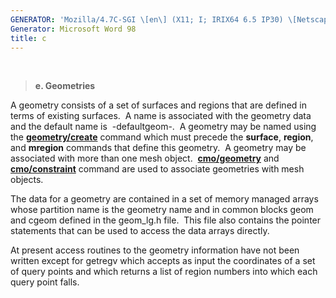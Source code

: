 ```yaml
---
GENERATOR: 'Mozilla/4.7C-SGI \[en\] (X11; I; IRIX64 6.5 IP30) \[Netscape\]'
Generator: Microsoft Word 98
title: c
---
```


 

> **e. Geometries**

A geometry consists of a set of surfaces and regions that are defined in
terms of existing surfaces.  A name is associated with the geometry data
and the default name is  -defaultgeom-.  A geometry may be named using
the **[geometry/create](geom_create.md)** command which must precede
the **surface**, **region**, and **mregion** commands that define this
geometry.  A geometry may be associated with more than one mesh object. 
**[cmo/geometry](cmo_geom.md)** and
**[cmo/constraint](cmo_constraint.md)** command are used to associate
geometries with mesh objects.

The data for a geometry are contained in a set of memory managed arrays
whose partition name is the geometry name and in common blocks geom and
cgeom defined in the geom\_lg.h file.  This file also contains the
pointer statements that can be used to access the data arrays directly.

At present access routines to the geometry information have not been
written except for getregv which accepts as input the coordinates of a
set of query points and which returns a list of region numbers into
which each query point falls.
